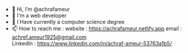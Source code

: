 - 👋 Hi, I’m @achrafameur
- 👀 I'm a web developer
- 🌱 I Have currently a computer science degree 
- 📫 How to reach me :
     website : https://achrafameur.netlify.app 
     email : achref.ameur1925@gmail.com                                                                                                                                                           
     LinkedIn : https://www.linkedin.com/in/achraf-ameur-53763a1b5/
 
<!---
achrafameur/achrafameur is a ✨ special ✨ repository because its `README.md` (this file) appears on your GitHub profile.
You can click the Preview link to take a look at your changes.
--->
